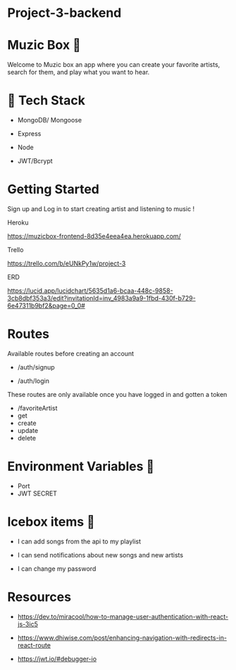 # Project-3-backend

# Muzic Box 🎵

Welcome to Muzic box an app where you can create your favorite artists, search for them, and play what you want to hear.

# 👾 Tech Stack

- MongoDB/ Mongoose

- Express

- Node

- JWT/Bcrypt

# Getting Started 

Sign up and Log in to start creating artist and listening to music !

Heroku 

https://muzicbox-frontend-8d35e4eea4ea.herokuapp.com/

Trello

https://trello.com/b/eUNkPy1w/project-3

ERD

https://lucid.app/lucidchart/5635d1a6-bcaa-448c-9858-3cb8dbf353a3/edit?invitationId=inv_4983a9a9-1fbd-430f-b729-6e47311b9bf2&page=0_0#


# Routes 
 Available routes before creating an account
-  /auth/signup

- /auth/login

These routes are only available once you have logged in and gotten a token

- /favoriteArtist
- get
- create
- update
- delete


# Environment Variables 🔑

- Port
- JWT SECRET






# Icebox items 🧊

- I can add songs from the api to my playlist

- I can send notifications about new songs and new artists

- I can change my password



# Resources 

* https://dev.to/miracool/how-to-manage-user-authentication-with-react-js-3ic5

* https://www.dhiwise.com/post/enhancing-navigation-with-redirects-in-react-route


* https://jwt.io/#debugger-io
